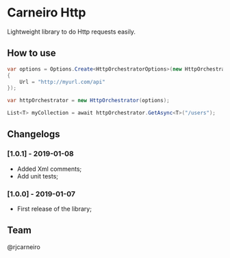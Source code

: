 # Carneiro Http

Lightweight library to do Http requests easily. 

## How to use

```csharp
var options = Options.Create<HttpOrchestratorOptions>(new HttpOrchestratorOptions
{
    Url = "http://myurl.com/api"
});

var httpOrchestrator = new HttpOrchestrator(options);

List<T> myCollection = await httpOrchestrator.GetAsync<T>("/users");
```

## Changelogs

### [1.0.1] - 2019-01-08

 - Added Xml comments;
 - Add unit tests;

### [1.0.0] - 2019-01-07

 - First release of the library;

## Team

@rjcarneiro